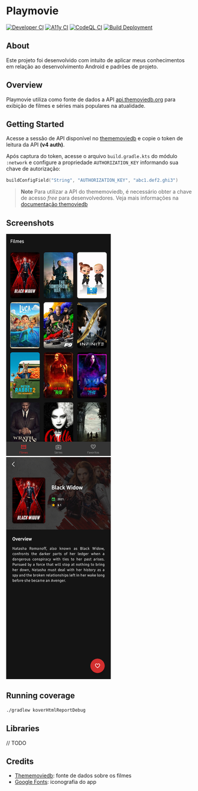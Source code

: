 # Playmovie

[![Developer CI](https://github.com/jonathanarodr/playmovie/actions/workflows/main.yml/badge.svg)](https://github.com/jonathanarodr/playmovie/actions/workflows/main.yml)
[![A11y CI](https://github.com/jonathanarodr/playmovie/actions/workflows/a11y.yml/badge.svg)](https://github.com/jonathanarodr/playmovie/actions/workflows/a11y.yml)
[![CodeQL CI](https://github.com/jonathanarodr/playmovie/actions/workflows/github-code-scanning/codeql/badge.svg)](https://github.com/jonathanarodr/playmovie/actions/workflows/github-code-scanning/codeql)
[![Build Deployment](https://github.com/jonathanarodr/playmovie/actions/workflows/pages/pages-build-deployment/badge.svg)](https://github.com/jonathanarodr/playmovie/actions/workflows/pages/pages-build-deployment)

## About

Este projeto foi desenvolvido com intuito de aplicar meus conhecimentos em relação ao desenvolvimento Android e padrões de projeto.

## Overview

Playmovie utiliza como fonte de dados a API [api.themoviedb.org](https://api.themoviedb.org) para exibição de filmes e séries mais populares na atualidade.

## Getting Started

Acesse a sessão de API disponível no [thememoviedb](https://www.themoviedb.org/settings/api) e copie o token de leitura da API **(v4 auth)**.

Após captura do token, acesse o arquivo `build.gradle.kts` do módulo `:network` e configure a propriedade `AUTHORIZATION_KEY` informando sua chave de autorização:
  
```kotlin
buildConfigField("String", "AUTHORIZATION_KEY", "abc1.def2.ghi3")
```

> **Note**
> Para utilizar a API do thememoviedb, é necessário obter a chave de acesso *free* para
> desenvolvedores. Veja mais informações
> na [documentação themoviedb](https://developers.themoviedb.org/3/getting-started/introduction)

## Screenshots

![List of movies](.screenshots/screen_movies.png "A list of popular movies")
![Movie details](.screenshots/screen_detail.png "Details about the movie")

## Running coverage

```bash
./gradlew koverHtmlReportDebug
```

## Libraries

// TODO

## Credits

* [Thememoviedb](https://www.themoviedb.org/): fonte de dados sobre os filmes
* [Google Fonts](https://fonts.google.com/icons): iconografia do app
